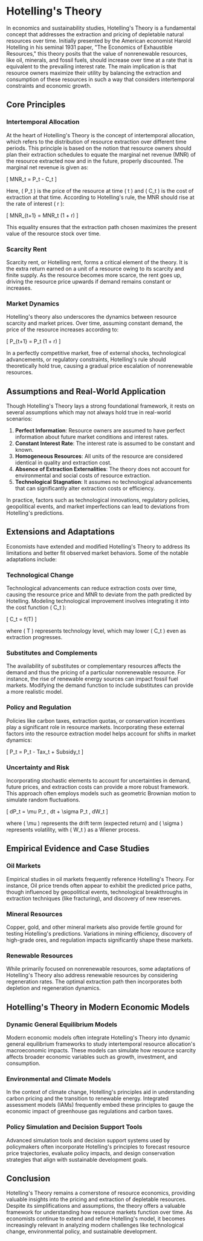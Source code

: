 # Hotelling's Theory

In economics and sustainability studies, Hotelling's Theory is a fundamental concept that addresses the extraction and pricing of depletable natural resources over time. Initially presented by the American economist Harold Hotelling in his seminal 1931 paper, "The Economics of Exhaustible Resources," this theory posits that the value of nonrenewable resources, like oil, minerals, and fossil fuels, should increase over time at a rate that is equivalent to the prevailing interest rate. The main implication is that resource owners maximize their utility by balancing the extraction and consumption of these resources in such a way that considers intertemporal constraints and economic growth.

## Core Principles

### Intertemporal Allocation
At the heart of Hotelling's Theory is the concept of intertemporal allocation, which refers to the distribution of resource extraction over different time periods. This principle is based on the notion that resource owners should plan their extraction schedules to equate the marginal net revenue (MNR) of the resource extracted now and in the future, properly discounted. The marginal net revenue is given as:

\[ MNR_t = P_t - C_t \]

Here, \( P_t \) is the price of the resource at time \( t \) and \( C_t \) is the cost of extraction at that time. According to Hotelling's rule, the MNR should rise at the rate of interest \( r \):

\[ MNR_{t+1} = MNR_t (1 + r) \]

This equality ensures that the extraction path chosen maximizes the present value of the resource stock over time.

### Scarcity Rent
Scarcity rent, or Hotelling rent, forms a critical element of the theory. It is the extra return earned on a unit of a resource owing to its scarcity and finite supply. As the resource becomes more scarce, the rent goes up, driving the resource price upwards if demand remains constant or increases.

### Market Dynamics
Hotelling's theory also underscores the dynamics between resource scarcity and market prices. Over time, assuming constant demand, the price of the resource increases according to:

\[ P_{t+1} = P_t (1 + r) \]

In a perfectly competitive market, free of external shocks, technological advancements, or regulatory constraints, Hotelling's rule should theoretically hold true, causing a gradual price escalation of nonrenewable resources.

## Assumptions and Real-World Application

Though Hotelling's Theory lays a strong foundational framework, it rests on several assumptions which may not always hold true in real-world scenarios:

1. **Perfect Information**: Resource owners are assumed to have perfect information about future market conditions and interest rates.
2. **Constant Interest Rate**: The interest rate is assumed to be constant and known.
3. **Homogeneous Resources**: All units of the resource are considered identical in quality and extraction cost.
4. **Absence of Extraction Externalities**: The theory does not account for environmental and social costs of resource extraction.
5. **Technological Stagnation**: It assumes no technological advancements that can significantly alter extraction costs or efficiency.

In practice, factors such as technological innovations, regulatory policies, geopolitical events, and market imperfections can lead to deviations from Hotelling's predictions.

## Extensions and Adaptations

Economists have extended and modified Hotelling's Theory to address its limitations and better fit observed market behaviors. Some of the notable adaptations include:

### Technological Change
Technological advancements can reduce extraction costs over time, causing the resource price and MNR to deviate from the path predicted by Hotelling. Modeling technological improvement involves integrating it into the cost function \( C_t \):

\[ C_t = f(T) \]

where \( T \) represents technology level, which may lower \( C_t \) even as extraction progresses.

### Substitutes and Complements
The availability of substitutes or complementary resources affects the demand and thus the pricing of a particular nonrenewable resource. For instance, the rise of renewable energy sources can impact fossil fuel markets. Modifying the demand function to include substitutes can provide a more realistic model.

### Policy and Regulation
Policies like carbon taxes, extraction quotas, or conservation incentives play a significant role in resource markets. Incorporating these external factors into the resource extraction model helps account for shifts in market dynamics:

\[ P_t = P_t - Tax_t + Subsidy_t \]

### Uncertainty and Risk
Incorporating stochastic elements to account for uncertainties in demand, future prices, and extraction costs can provide a more robust framework. This approach often employs models such as geometric Brownian motion to simulate random fluctuations.

\[ dP_t = \mu P_t \, dt + \sigma P_t \, dW_t \]

where \( \mu \) represents the drift term (expected return) and \( \sigma \) represents volatility, with \( W_t \) as a Wiener process.

## Empirical Evidence and Case Studies

### Oil Markets
Empirical studies in oil markets frequently reference Hotelling's Theory. For instance, Oil price trends often appear to exhibit the predicted price paths, though influenced by geopolitical events, technological breakthroughs in extraction techniques (like fracturing), and discovery of new reserves.

### Mineral Resources
Copper, gold, and other mineral markets also provide fertile ground for testing Hotelling's predictions. Variations in mining efficiency, discovery of high-grade ores, and regulation impacts significantly shape these markets. 

### Renewable Resources
While primarily focused on nonrenewable resources, some adaptations of Hotelling's Theory also address renewable resources by considering regeneration rates. The optimal extraction path then incorporates both depletion and regeneration dynamics.

## Hotelling's Theory in Modern Economic Models

### Dynamic General Equilibrium Models
Modern economic models often integrate Hotelling's Theory into dynamic general equilibrium frameworks to study intertemporal resource allocation's macroeconomic impacts. These models can simulate how resource scarcity affects broader economic variables such as growth, investment, and consumption.

### Environmental and Climate Models
In the context of climate change, Hotelling's principles aid in understanding carbon pricing and the transition to renewable energy. Integrated assessment models (IAMs) frequently embed these principles to gauge the economic impact of greenhouse gas regulations and carbon taxes.

### Policy Simulation and Decision Support Tools
Advanced simulation tools and decision support systems used by policymakers often incorporate Hotelling's principles to forecast resource price trajectories, evaluate policy impacts, and design conservation strategies that align with sustainable development goals.

## Conclusion

Hotelling's Theory remains a cornerstone of resource economics, providing valuable insights into the pricing and extraction of depletable resources. Despite its simplifications and assumptions, the theory offers a valuable framework for understanding how resource markets function over time. As economists continue to extend and refine Hotelling's model, it becomes increasingly relevant in analyzing modern challenges like technological change, environmental policy, and sustainable development.